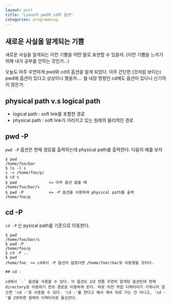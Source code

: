 ```yaml
---
layout: post
title: "Linux의 pwd와 cd의 옵션"
categories: programming
---
```


## 새로운 사실을 알게되는 기쁨

새로운 사실을 알게되는 이런 기쁨을 어떤 말로 표현할 수 있을까. (이런 기쁨을 느끼기 위해 내가 공부를 안하는 것인가...)

오늘도 아주 우연하게 pwd와 cd의 옵션을 알게 되었다. 아주 간단한 (것처럼 보이는) pwd에 옵션이 있다고 상상이나 했을까.... 쉘 내장 명령인 cd에도 옵션이 있다니 신기하지 않은가.

## physical path v.s logical path

- logical path : soft link를 포함한 경로
- physical path : soft link가 가리키고 있는 원래의 물리적인 경로

## pwd -P

`pwd -P` 옵션은 현재 경로를 출력하는데 physical path를 출력한다. 다음의 예를 보자

```
$ pwd
/home/foo/bar
$ ls -l s
s -> /home/foo/p/
$ cd s
$ pwd              <= 아무 옵션 없을 때
/home/foo/bar/s
$ pwd -P           <= -P 옵션을 사용하여 physical path를 출력
/home/foo/p
```

## cd -P

`cd -P` 는 pysical path를 기준으로 이동한다.

```
$ pwd
/home/foo/bar/s
$ pwd -P
/home/foo/p
$ cd -P ..
$ pwd
/home/foo  <= cd에서 -P 옵션이 없었다면 /home/foor/bar로 이동했을 것이다.

## cd -

cd에서 `-` 옵션을 사용할 수 있다. 이 옵션도 2년 전쯤 우연히 알게된 옵션인데 현재 directory로 이동하기 전의 경로로 이동하게 된다. 바로 이전 작업 디렉터리가 기억나지 않으면 'cd -'로 이동할 수 있다. 'cd -'를 한다고 해서 계속 뒤로 가는 건 아니고, 'cd -'를 2번하면 원래의 디렉터리로 돌오안다.
